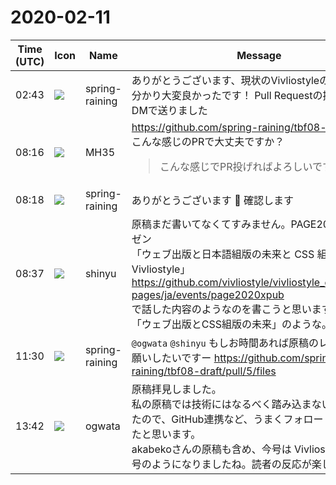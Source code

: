 # 2020-02-11

|Time (UTC)|Icon|Name|Message|
|---|---|---|---|
|02:43|![](https://secure.gravatar.com/avatar/1ac180f0868137292905c311b5fff781.jpg?s=72&d=https%3A%2F%2Fa.slack-edge.com%2Fdf10d%2Fimg%2Favatars%2Fava_0021-72.png)|spring-raining|ありがとうございます、現状のVivliostyleの状況がよく分かり大変良かったです！ Pull Requestの提出方法はDMで送りました|
|08:16|![](https://secure.gravatar.com/avatar/662ab9183267eb3d4baefb7cd9454419.jpg?s=72&d=https%3A%2F%2Fa.slack-edge.com%2Fdf10d%2Fimg%2Favatars%2Fava_0021-72.png)|MH35|<https://github.com/spring-raining/tbf08-draft/pull/4><br>こんな感じのPRで大丈夫ですか？<br><blockquote>こんな感じでPR投げればよろしいですか？</blockquote>|
|08:18|![](https://secure.gravatar.com/avatar/1ac180f0868137292905c311b5fff781.jpg?s=72&d=https%3A%2F%2Fa.slack-edge.com%2Fdf10d%2Fimg%2Favatars%2Fava_0021-72.png)|spring-raining|ありがとうございます 🙏 確認します|
|08:37|![](https://avatars.slack-edge.com/2018-04-27/354445776386_e258f5ed5ba887b08668_72.jpg)|shinyu|原稿まだ書いてなくてすみません。PAGE2020でのプレゼン<br>「ウェブ出版と日本語組版の未来と CSS 組版 Vivliostyle」<br><https://github.com/vivliostyle/vivliostyle_doc/tree/gh-pages/ja/events/page2020xpub><br>で話した内容のようなのを書こうと思います。<br>「ウェブ出版とCSS組版の未来」のような。|
|11:30|![](https://secure.gravatar.com/avatar/1ac180f0868137292905c311b5fff781.jpg?s=72&d=https%3A%2F%2Fa.slack-edge.com%2Fdf10d%2Fimg%2Favatars%2Fava_0021-72.png)|spring-raining|`@ogwata` `@shinyu` もしお時間あれば原稿のレビューをお願いしたいですー <https://github.com/spring-raining/tbf08-draft/pull/5/files>|
|13:42|![](https://avatars.slack-edge.com/2019-11-22/845042642576_070441337abaca9fb7b3_72.png)|ogwata|原稿拝見しました。<br>私の原稿では技術にはなるべく踏み込まないように書いたので、GitHub連携など、うまくフォローしていただいたと思います。<br>akabekoさんの原稿も含め、今号は Vivliostyle Pub 特集号のようになりましたね。読者の反応が楽しみです。|
